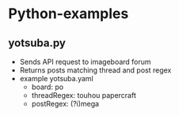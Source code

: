 # Python-examples

## yotsuba.py
- Sends API request to imageboard forum
- Returns posts matching thread and post regex
- example yotsuba.yaml 
  -  board: po
  -  threadRegex: touhou papercraft
  -  postRegex: (?i)mega
